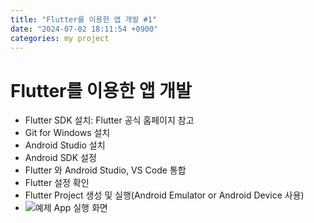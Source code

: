 ```yaml
---
title: "Flutter를 이용한 앱 개발 #1"
date: "2024-07-02 18:11:54 +0900"
categories: my project
---
```

# Flutter를 이용한 앱 개발

- Flutter SDK 설치: Flutter 공식 홈페이지 참고
- Git for Windows 설치
- Android Studio 설치
- Android SDK 설정
- Flutter 와 Android Studio, VS Code 통합
- Flutter 설정 확인
- Flutter Project 생성 및 실행(Android Emulator or Android Device 사용)
- ![예제 App 실행 화면]([../assets/images/example_app_flutter.png](https://deicide5171.github.io/assets/images/example_app_flutter.png))

[jekyll-docs]: https://jekyllrb.com/docs/home
[jekyll-gh]:   https://github.com/jekyll/jekyll
[jekyll-talk]: https://talk.jekyllrb.com/